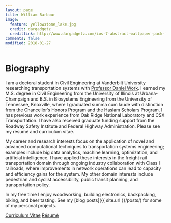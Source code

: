 ```yaml
---
layout: page
title: William Barbour
image:
  feature: yellowstone_lake.jpg
  credit: dargadgetz
  creditlink: http://www.dargadgetz.com/ios-7-abstract-wallpaper-pack-for-iphone-5-and-ipod-touch-retina/
comments: false
modified: 2018-01-27
---
```


# Biography

I am a doctoral student in Civil Engineering at Vanderbilt University researching transportation systems with [Professor Daniel Work](https://my.vanderbilt.edu/danwork/). I earned my M.S. degree in Civil Engineering from the University of Illinois at Urbana-Champaign and B.S. in Biosystems Engineering from the University of Tennessee, Knoxville, where I graduated summa cum laude with distinction from the Chancellor’s Honors Program and the Haslam Scholars Program. I has previous work experience from Oak Ridge National Laboratory and CSX Transportation. I have also received graduate funding support from the Roadway Safety Institute and Federal Highway Administration. Please see my r&eacute;sum&eacute; and curriculum vitae.

My career and research interests focus on the application of novel and advanced computational techniques to transportation systems engineering; examples include big data analytics, machine learning, optimization, and artificial intelligence. I have applied these interests in the freight rail transportation domain through ongoing industry collaboration with Class I railroads, where improvements in network operations can lead to capacity and efficiency gains for the system. My other domain interests include pedestrian and cyclist accessibility, public transit planning, and transportation policy.

In my free time I enjoy woodworking, building electronics, backpacking, biking, and beer tasting. See my [blog posts]({{ site.url }}/posts/) for some of my personal projects.

<div markdown="0"><a href="{{ site.url }}/download/william_barbour_cv.pdf" class="btn btn-info">Curriculum Vitae</a> <a href="{{ site.url }}/download/william_barbour_resume.pdf" class="btn btn-success">R&eacute;sum&eacute;</a></div>